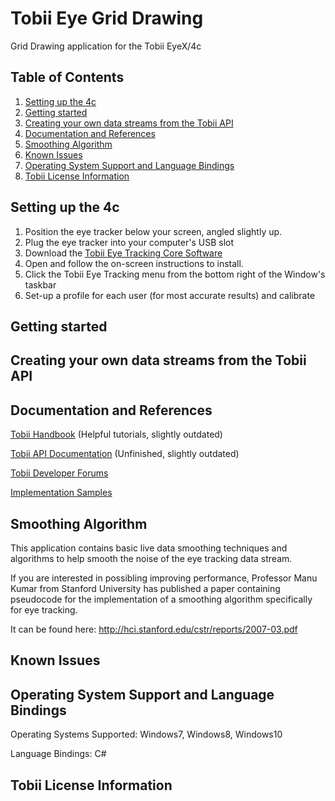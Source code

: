 # Tobii Eye Grid Drawing
Grid Drawing application for the Tobii EyeX/4c

## Table of Contents
1. [Setting up the 4c](#setting-up-the-4c)
2. [Getting started](#getting-started)
3. [Creating your own data streams from the Tobii API](#creating-your-own-data-streams-from-the-tobii-api)
4. [Documentation and References](#documentation-and-references)
5. [Smoothing Algorithm](#smoothing-algorithm)
6. [Known Issues](#known-issues)
7. [Operating System Support and Language Bindings](#operating-system-support-and-language-bindings)
8. [Tobii License Information](#tobii-license-information)

## Setting up the 4c
1. Position the eye tracker below your screen, angled slightly up.
2. Plug the eye tracker into your computer's USB slot
3. Download the [Tobii Eye Tracking Core Software](https://tobiigaming.com/getstarted/)
4. Open and follow the on-screen instructions to install.
5. Click the Tobii Eye Tracking menu from the bottom right of the Window's taskbar
6. Set-up a profile for each user (for most accurate results) and calibrate

## Getting started

## Creating your own data streams from the Tobii API

## Documentation and References
[Tobii Handbook](https://tobii.github.io/CoreSDK/articles/intro.html) (Helpful tutorials, slightly outdated)

[Tobii API Documentation](https://tobii.github.io/CoreSDK/api/index.html) (Unfinished, slightly outdated)

[Tobii Developer Forums](http://developer.tobii.com/community-forums/)

[Implementation Samples](https://github.com/Tobii/CoreSDK/tree/master/samples)

## Smoothing Algorithm
This application contains basic live data smoothing techniques and algorithms to help smooth the noise of the eye tracking data stream.

If you are interested in possibling improving performance, Professor Manu Kumar from Stanford University has published a paper 
containing pseudocode for the implementation of a smoothing algorithm specifically for eye tracking.

It can be found here:
http://hci.stanford.edu/cstr/reports/2007-03.pdf

## Known Issues

## Operating System Support and Language Bindings
Operating Systems Supported: Windows7, Windows8, Windows10

Language Bindings: C#

## Tobii License Information

